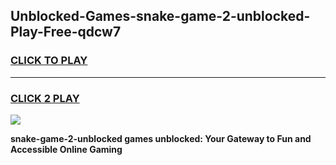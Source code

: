 
## Unblocked-Games-snake-game-2-unblocked-Play-Free-qdcw7
<h3>
<a href="https://premium76.site?title=snake-game-2-unblocked&ref=18A">CLICK TO PLAY</a></h3>
<hr>

<h3>
<a href="https://premium76.site?title=snake-game-2-unblocked&ref=18A">CLICK 2 PLAY</a>
  
</h3>

<a href="https://premium76.site?title=snake-game-2-unblocked&ref=18A"><img src="https://clearcache.store/games.png"></a>


**snake-game-2-unblocked games unblocked: Your Gateway to Fun and Accessible Online Gaming**
